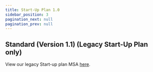 ```yaml
---
title: Start-Up Plan 1.0
sidebar_position: 3
pagination_next: null
pagination_prev: null
---
```


## Standard (Version 1.1) (Legacy Start-Up Plan only)

View our legacy Start-up plan MSA [here](https://www.codat.io/startupterms/).
